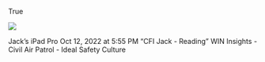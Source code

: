 True



![](<file:///Users/johnoleary/Library/Mobile Documents/iCloud~is~workflow~my~workflows/Documents/Screenshots/2022-10-12 175536.png>)

Jack’s iPad Pro
Oct 12, 2022 at 5:55 PM
“CFI Jack - Reading”
WIN Insights - Civil Air Patrol - Ideal Safety Culture